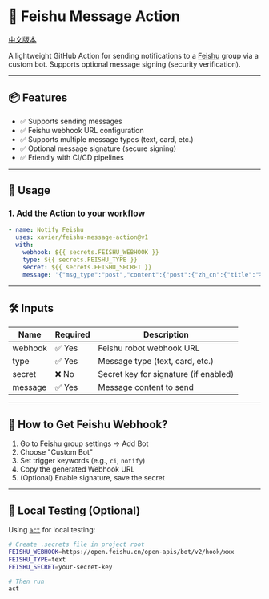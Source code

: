 # 🚀 Feishu Message Action

[中文版本](./README.zh-CN.md)

A lightweight GitHub Action for sending notifications to a [Feishu](https://www.feishu.cn/) group via a custom bot. Supports optional message signing (security verification).

---

## 📦 Features

- ✅ Supports sending messages
- ✅ Feishu webhook URL configuration
- ✅ Supports multiple message types (text, card, etc.)
- ✅ Optional message signature (secure signing)
- ✅ Friendly with CI/CD pipelines

---

## 🚀 Usage

### 1. Add the Action to your workflow

```yaml
- name: Notify Feishu
  uses: xavier/feishu-message-action@v1
  with:
    webhook: ${{ secrets.FEISHU_WEBHOOK }}
    type: ${{ secrets.FEISHU_TYPE }}
    secret: ${{ secrets.FEISHU_SECRET }}
    message: '{"msg_type":"post","content":{"post":{"zh_cn":{"title":"我是一个标题","content":[[{"tag":"text","text":"第一行 :"},{"tag":"at","user_id":"ou_xxxxxx","user_name":"tom"}],[{"tag":"text","text":"第二行:"},{"tag":"at","user_id":"all","user_name":"所有人"}]]}}}}'
```

---

## 🛠 Inputs

| Name    | Required | Description                           |
| ------- | -------- | ------------------------------------- |
| webhook | ✅ Yes   | Feishu robot webhook URL              |
| type    | ✅ Yes   | Message type (text, card, etc.)       |
| secret  | ❌ No    | Secret key for signature (if enabled) |
| message | ✅ Yes   | Message content to send               |

---

## 📘 How to Get Feishu Webhook?

1. Go to Feishu group settings → Add Bot
2. Choose "Custom Bot"
3. Set trigger keywords (e.g., `ci`, `notify`)
4. Copy the generated Webhook URL
5. (Optional) Enable signature, save the secret

---

## 🧪 Local Testing (Optional)

Using [`act`](https://github.com/nektos/act) for local testing:

```bash
# Create .secrets file in project root
FEISHU_WEBHOOK=https://open.feishu.cn/open-apis/bot/v2/hook/xxx
FEISHU_TYPE=text
FEISHU_SECRET=your-secret-key

# Then run
act
```
